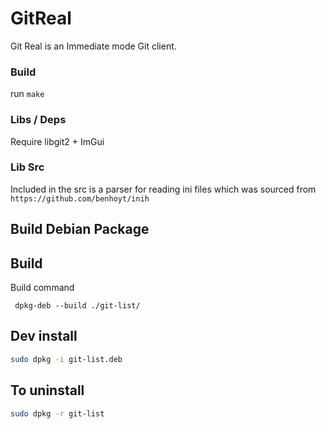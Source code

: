 # GitReal

Git Real is an Immediate mode Git client.


### Build
run `make`


### Libs / Deps
Require libgit2 + ImGui 


### Lib Src
Included in the src is a parser for reading ini files which was sourced from  `https://github.com/benhoyt/inih`




## Build Debian Package

## Build
Build command

```
 dpkg-deb --build ./git-list/
```
## Dev install

```sh
sudo dpkg -i git-list.deb
```

## To uninstall

```sh
sudo dpkg -r git-list
```
